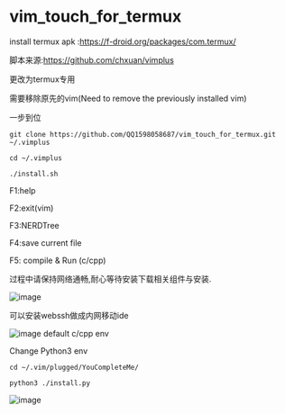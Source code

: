 # vim_touch_for_termux

install termux apk :https://f-droid.org/packages/com.termux/

脚本来源:https://github.com/chxuan/vimplus

更改为termux专用


需要移除原先的vim(Need to remove the previously installed vim)

一步到位

    git clone https://github.com/QQ1598058687/vim_touch_for_termux.git ~/.vimplus
    
    cd ~/.vimplus
    
    ./install.sh
    

F1:help    

F2:exit(vim)  

F3:NERDTree  

F4:save current file

F5: compile & Run (c/cpp)
    
过程中请保持网络通畅,耐心等待安装下载相关组件与安装.

![image](https://github.com/QQ1598058687/vim_touch_for_termux/blob/main/demo.gif)

可以安装webssh做成内网移动ide


![image](https://github.com/QQ1598058687/vim_touch_for_termux/blob/main/Mobile%20ide.gif)
default c/cpp env

Change Python3 env

    cd ~/.vim/plugged/YouCompleteMe/
    
    python3 ./install.py

![image](https://github.com/QQ1598058687/vim_touch_for_termux/blob/main/Screenshot_2021-10-21-19-47-50-079_com.termux.png)
    
    
